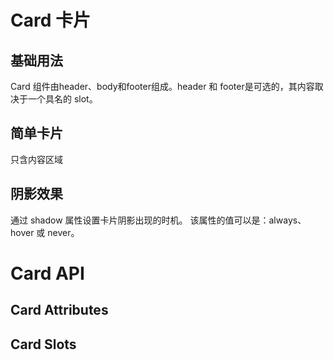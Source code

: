 <script setup>
import { ref } from 'vue'
import Basic from '../examples/card/basic.vue'
import Simple from '../examples/card/simple.vue'
import Shadow from '../examples/card/shadow.vue'
import Attributes from '../examples/card/attributes.vue'
import Slots from '../examples/card/slots.vue'

</script>

# Card 卡片

## 基础用法
Card 组件由header、body和footer组成。header 和 footer是可选的，其内容取决于一个具名的 slot。
<Basic/>

## 简单卡片
只含内容区域
<Simple/>

## 阴影效果
通过 shadow 属性设置卡片阴影出现的时机。 该属性的值可以是：always、hover 或 never。
<Shadow/>

# Card API
## Card Attributes
<Attributes/>

## Card Slots
<Slots/>

<style module>
</style>